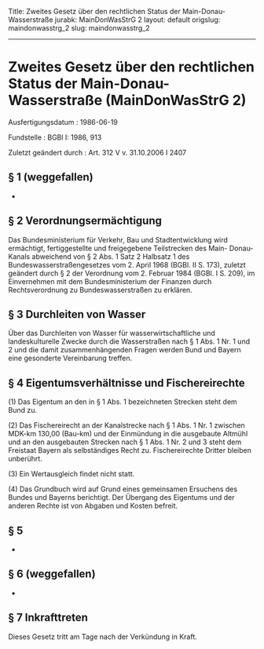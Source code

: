 Title: Zweites Gesetz über den rechtlichen Status der Main-Donau-Wasserstraße
jurabk: MainDonWasStrG 2
layout: default
origslug: maindonwasstrg_2
slug: maindonwasstrg_2

---

# Zweites Gesetz über den rechtlichen Status der Main-Donau-Wasserstraße (MainDonWasStrG 2)

Ausfertigungsdatum
:   1986-06-19

Fundstelle
:   BGBl I: 1986, 913

Zuletzt geändert durch
:   Art. 312 V v. 31.10.2006 I 2407


## § 1 (weggefallen)

-


## § 2 Verordnungsermächtigung

Das Bundesministerium für Verkehr, Bau und Stadtentwicklung wird
ermächtigt, fertiggestellte und freigegebene Teilstrecken des Main-
Donau-Kanals abweichend von § 2 Abs. 1 Satz 2 Halbsatz 1 des
Bundeswasserstraßengesetzes vom 2. April 1968 (BGBl. II S. 173),
zuletzt geändert durch
§ 2 der Verordnung vom 2. Februar 1984 (BGBl. I S. 209),
im Einvernehmen mit dem Bundesministerium der Finanzen durch
Rechtsverordnung zu Bundeswasserstraßen zu erklären.


## § 3 Durchleiten von Wasser

Über das Durchleiten von Wasser für wasserwirtschaftliche und
landeskulturelle Zwecke durch die Wasserstraßen nach § 1 Abs. 1 Nr. 1
und 2 und die damit zusammenhängenden Fragen werden Bund und Bayern
eine gesonderte Vereinbarung treffen.


## § 4 Eigentumsverhältnisse und Fischereirechte

(1) Das Eigentum an den in § 1 Abs. 1 bezeichneten Strecken steht dem
Bund zu.

(2) Das Fischereirecht an der Kanalstrecke nach § 1 Abs. 1 Nr. 1
zwischen MDK-km 130,00 (Bau-km) und der Einmündung in die ausgebaute
Altmühl und an den ausgebauten Strecken nach § 1 Abs. 1 Nr. 2 und 3
steht dem Freistaat Bayern als selbständiges Recht zu. Fischereirechte
Dritter bleiben unberührt.

(3) Ein Wertausgleich findet nicht statt.

(4) Das Grundbuch wird auf Grund eines gemeinsamen Ersuchens des
Bundes und Bayerns berichtigt. Der Übergang des Eigentums und der
anderen Rechte ist von Abgaben und Kosten befreit.


## § 5

-


## § 6 (weggefallen)

-


## § 7 Inkrafttreten

Dieses Gesetz tritt am Tage nach der Verkündung in Kraft.


